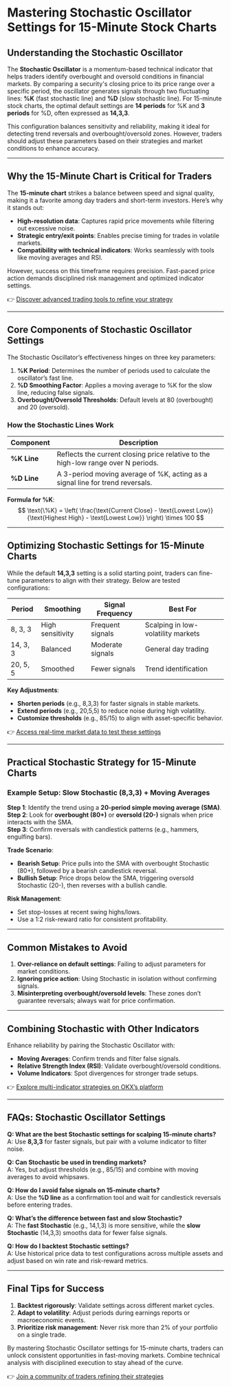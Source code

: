 # Mastering Stochastic Oscillator Settings for 15-Minute Stock Charts  

## Understanding the Stochastic Oscillator  

The **Stochastic Oscillator** is a momentum-based technical indicator that helps traders identify overbought and oversold conditions in financial markets. By comparing a security's closing price to its price range over a specific period, the oscillator generates signals through two fluctuating lines: **%K** (fast stochastic line) and **%D** (slow stochastic line). For 15-minute stock charts, the optimal default settings are **14 periods** for %K and **3 periods** for %D, often expressed as **14,3,3**.  

This configuration balances sensitivity and reliability, making it ideal for detecting trend reversals and overbought/oversold zones. However, traders should adjust these parameters based on their strategies and market conditions to enhance accuracy.  

---

## Why the 15-Minute Chart is Critical for Traders  

The **15-minute chart** strikes a balance between speed and signal quality, making it a favorite among day traders and short-term investors. Here’s why it stands out:  

- **High-resolution data**: Captures rapid price movements while filtering out excessive noise.  
- **Strategic entry/exit points**: Enables precise timing for trades in volatile markets.  
- **Compatibility with technical indicators**: Works seamlessly with tools like moving averages and RSI.  

However, success on this timeframe requires precision. Fast-paced price action demands disciplined risk management and optimized indicator settings.  

👉 [Discover advanced trading tools to refine your strategy](https://bit.ly/okx-bonus)  

---

## Core Components of Stochastic Oscillator Settings  

The Stochastic Oscillator’s effectiveness hinges on three key parameters:  

1. **%K Period**: Determines the number of periods used to calculate the oscillator’s fast line.  
2. **%D Smoothing Factor**: Applies a moving average to %K for the slow line, reducing false signals.  
3. **Overbought/Oversold Thresholds**: Default levels at 80 (overbought) and 20 (oversold).  

### How the Stochastic Lines Work  

| **Component** | **Description** |  
|---------------|-----------------|  
| **%K Line** | Reflects the current closing price relative to the high-low range over N periods. |  
| **%D Line** | A 3-period moving average of %K, acting as a signal line for trend reversals. |  

**Formula for %K**:  
$$ \text{\%K} = \left( \frac{\text{Current Close} - \text{Lowest Low}}{\text{Highest High} - \text{Lowest Low}} \right) \times 100 $$  

---

## Optimizing Stochastic Settings for 15-Minute Charts  

While the default **14,3,3** setting is a solid starting point, traders can fine-tune parameters to align with their strategy. Below are tested configurations:  

| **Period** | **Smoothing** | **Signal Frequency** | **Best For** |  
|------------|---------------|----------------------|--------------|  
| 8, 3, 3    | High sensitivity | Frequent signals | Scalping in low-volatility markets |  
| 14, 3, 3   | Balanced | Moderate signals | General day trading |  
| 20, 5, 5   | Smoothed | Fewer signals | Trend identification |  

**Key Adjustments**:  
- **Shorten periods** (e.g., 8,3,3) for faster signals in stable markets.  
- **Extend periods** (e.g., 20,5,5) to reduce noise during high volatility.  
- **Customize thresholds** (e.g., 85/15) to align with asset-specific behavior.  

👉 [Access real-time market data to test these settings](https://bit.ly/okx-bonus)  

---

## Practical Stochastic Strategy for 15-Minute Charts  

### Example Setup: Slow Stochastic (8,3,3) + Moving Averages  

**Step 1**: Identify the trend using a **20-period simple moving average (SMA)**.  
**Step 2**: Look for **overbought (80+)** or **oversold (20-)** signals when price interacts with the SMA.  
**Step 3**: Confirm reversals with candlestick patterns (e.g., hammers, engulfing bars).  

**Trade Scenario**:  
- **Bearish Setup**: Price pulls into the SMA with overbought Stochastic (80+), followed by a bearish candlestick reversal.  
- **Bullish Setup**: Price drops below the SMA, triggering oversold Stochastic (20-), then reverses with a bullish candle.  

**Risk Management**:  
- Set stop-losses at recent swing highs/lows.  
- Use a 1:2 risk-reward ratio for consistent profitability.  

---

## Common Mistakes to Avoid  

1. **Over-reliance on default settings**: Failing to adjust parameters for market conditions.  
2. **Ignoring price action**: Using Stochastic in isolation without confirming signals.  
3. **Misinterpreting overbought/oversold levels**: These zones don’t guarantee reversals; always wait for price confirmation.  

---

## Combining Stochastic with Other Indicators  

Enhance reliability by pairing the Stochastic Oscillator with:  

- **Moving Averages**: Confirm trends and filter false signals.  
- **Relative Strength Index (RSI)**: Validate overbought/oversold conditions.  
- **Volume Indicators**: Spot divergences for stronger trade setups.  

👉 [Explore multi-indicator strategies on OKX’s platform](https://bit.ly/okx-bonus)  

---

## FAQs: Stochastic Oscillator Settings  

**Q: What are the best Stochastic settings for scalping 15-minute charts?**  
A: Use **8,3,3** for faster signals, but pair with a volume indicator to filter noise.  

**Q: Can Stochastic be used in trending markets?**  
A: Yes, but adjust thresholds (e.g., 85/15) and combine with moving averages to avoid whipsaws.  

**Q: How do I avoid false signals on 15-minute charts?**  
A: Use the **%D line** as a confirmation tool and wait for candlestick reversals before entering trades.  

**Q: What’s the difference between fast and slow Stochastic?**  
A: The **fast Stochastic** (e.g., 14,1,3) is more sensitive, while the **slow Stochastic** (14,3,3) smooths data for fewer false signals.  

**Q: How do I backtest Stochastic settings?**  
A: Use historical price data to test configurations across multiple assets and adjust based on win rate and risk-reward metrics.  

---

## Final Tips for Success  

1. **Backtest rigorously**: Validate settings across different market cycles.  
2. **Adapt to volatility**: Adjust periods during earnings reports or macroeconomic events.  
3. **Prioritize risk management**: Never risk more than 2% of your portfolio on a single trade.  

By mastering Stochastic Oscillator settings for 15-minute charts, traders can unlock consistent opportunities in fast-moving markets. Combine technical analysis with disciplined execution to stay ahead of the curve.  

👉 [Join a community of traders refining their strategies](https://bit.ly/okx-bonus)